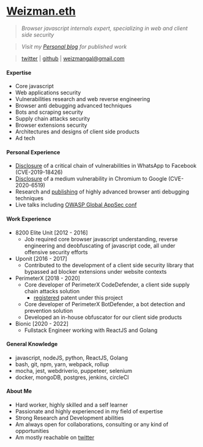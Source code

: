 # [Weizman.eth](https://weizman.github.io/)

> *Browser javascript internals expert, specializing in web and client side security*

> *Visit my [Personal blog](https://weizman.github.io/) for published work*

> [twitter](https://twitter.com/WeizmanGal) | [github](https://github.com/weizman/) | [weizmangal@gmail.com](mailto:weizmangal@gmail.com)

#### Expertise

* Core javascript
* Web applications security
* Vulnerabilities research and web reverse engineering
* Browser anti debugging advanced techniques
* Bots and scraping security
* Supply chain attacks security
* Browser extensions security
* Architectures and designs of client side products
* Ad tech

#### Personal Experience

* [Disclosure](https://weizman.github.io/?WhatsApp-Vulnerability-Disclosure-Read-Permissions-From-The-File-System-(CVE-2019-18426)) of a critical chain of vulnerabilities in WhatsApp to Facebook (CVE-2019-18426)
* [Disclosure](https://weizman.github.io/?csp-bypass-vul) of a medium vulnerability in Chromium to Google (CVE-2020-6519)
* Research and [publishing](https://weizman.github.io/?javascript-anti-debugging-some-next-level-shit-part-1) of highly advanced browser anti debugging techniques
* Live talks including [OWASP Global AppSec conf](https://www.youtube.com/watch?v=YAHze5bKmek)

#### Work Experience

* 8200 Elite Unit [2012 - 2016]
    * Job required core browser javascript understanding, reverse engineering and deobfuscating of javascript code, all 
        under offensive security efforts 
* Uponit [2016 - 2017]
    * Contributed to the development of a client side security library that bypassed ad blocker extensions under website contexts
* PerimeterX [2018 - 2020]
    * Core developer of PerimeterX CodeDefender, a client side supply chain attacks solution
        * [registered](https://patents.justia.com/inventor/gal-weizman) patent under this project
    * Core developer of PerimeterX BotDefender, a bot detection and prevention solution
    * Developed an in-house obfuscator for our client side products
* Bionic [2020 - 2022]
    * Fullstack Engineer working with ReactJS and Golang

#### General Knowledge

* javascript, nodeJS, python, ReactJS, Golang
* bash, git, npm, yarn, webpack, rollup
* mocha, jest, webdriverio, puppeteer, selenium
* docker, mongoDB, postgres, jenkins, circleCI

#### About Me

* Hard worker, highly skilled and a self learner
* Passionate and highly experienced in my field of expertise
* Strong Research and Development abilities
* Am always open for collaborations, consulting or any kind of opportunities
* Am mostly reachable on [twitter](https://twitter.com/WeizmanGal)

